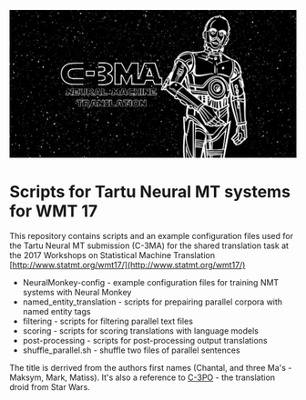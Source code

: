 ![alt text](https://github.com/M4t1ss/C-3MA/blob/master/C-3MA.png?raw=true "C-3MA")
# Scripts for Tartu Neural MT systems for WMT 17
This repository contains scripts and an example configuration files used for the Tartu Neural MT submission (C-3MA) for the shared translation task at 
the 2017 Workshops on Statistical Machine Translation [http://www.statmt.org/wmt17/](http://www.statmt.org/wmt17/)
* NeuralMonkey-config - example configuration files for training NMT systems with Neural Monkey 
* named_entity_translation - scripts for prepairing parallel corpora with named entity tags 
* filtering - scripts for filtering parallel text files 
* scoring - scripts for scoring translations with language models
* post-processing - scripts for post-processing output translations
* shuffle_parallel.sh - shuffle two files of parallel sentences

The title is derrived from the authors first names (Chantal, and three Ma's - Maksym, Mark, Matiss). It's also a reference to 
[C-3PO](https://en.wikipedia.org/wiki/C-3PO) - the translation droid from Star Wars.